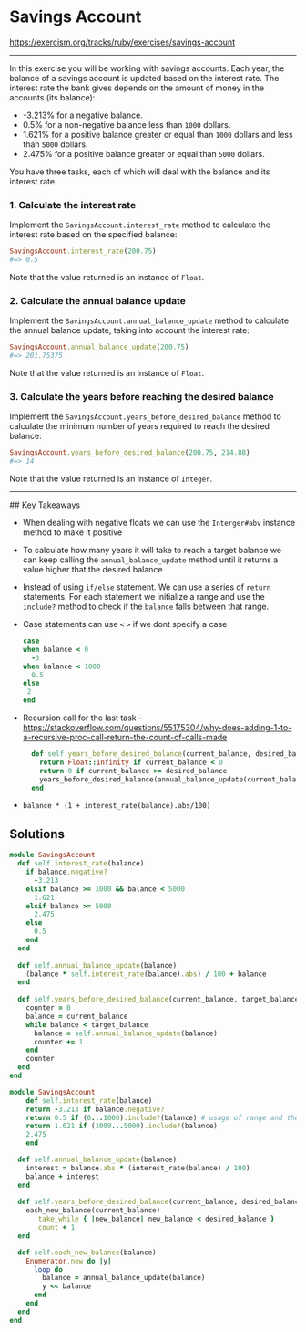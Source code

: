 # Savings Account

https://exercism.org/tracks/ruby/exercises/savings-account



---

In this exercise you will be working with savings accounts. Each year, the balance of a savings account is updated based on the interest rate. The interest rate the bank gives depends on the amount of money in the accounts (its balance):

- -3.213% for a negative balance.
- 0.5% for a non-negative balance less than `1000` dollars.
- 1.621% for a positive balance greater or equal than `1000` dollars and less than `5000` dollars.
- 2.475% for a positive balance greater or equal than `5000` dollars.

You have three tasks, each of which will deal with the balance and its interest rate.

### 1. Calculate the interest rate

Implement the `SavingsAccount.interest_rate` method to calculate the interest rate based on the specified balance:

```ruby
SavingsAccount.interest_rate(200.75)
#=> 0.5
```

Note that the value returned is an instance of `Float`.

### 2. Calculate the annual balance update

Implement the `SavingsAccount.annual_balance_update` method to calculate the annual balance update, taking into account the interest rate:

```ruby
SavingsAccount.annual_balance_update(200.75)
#=> 201.75375
```

Note that the value returned is an instance of `Float`.

### 3. Calculate the years before reaching the desired balance

Implement the `SavingsAccount.years_before_desired_balance` method to calculate the minimum number of years required to reach the desired balance:

```ruby
SavingsAccount.years_before_desired_balance(200.75, 214.88)
#=> 14
```

Note that the value returned is an instance of `Integer`.

---

## Key Takeaways 

* When dealing with negative floats we can use the `Interger#abv` instance method to make it positive 

* To calculate how many years it will take to reach a target balance we can keep calling the `annual_balance_update` method until it returns a value higher that the desired balance 

* Instead of using `if/else` statement. We can use a series of `return` statements. For each statement we initialize a range and use the `include?` method to check if the `balance` falls between that range. 

* Case statements can use `<` `>` if we dont specify a case 

  ```ruby
  case
  when balance < 0
  	-3
  when balance < 1000
  	0.5
  else
   2
  end
  ```

* Recursion call for the last task - https://stackoverflow.com/questions/55175304/why-does-adding-1-to-a-recursive-proc-call-return-the-count-of-calls-made
  ```ruby
    def self.years_before_desired_balance(current_balance, desired_balance)
      return Float::Infinity if current_balance < 0
      return 0 if current_balance >= desired_balance
      years_before_desired_balance(annual_balance_update(current_balance), desired_balance) + 1
    end
  ```

  

* `balance * (1 + interest_rate(balance).abs/100)`

## Solutions

```ruby
module SavingsAccount
  def self.interest_rate(balance)
    if balance.negative?
      -3.213
    elsif balance >= 1000 && balance < 5000 
      1.621
    elsif balance >= 5000
      2.475
    else 
      0.5
    end
  end
	
  def self.annual_balance_update(balance)
    (balance * self.interest_rate(balance).abs) / 100 + balance
  end
	
  def self.years_before_desired_balance(current_balance, target_balance)
    counter = 0
    balance = current_balance
    while balance < target_balance
      balance = self.annual_balance_update(balance)
      counter += 1
	end
    counter
  end
end 
```

```ruby
module SavingsAccount
 	def self.interest_rate(balance)
   	return -3.213 if balance.negative?
    return 0.5 if (0...1000).include?(balance) # usage of range and then include method
    return 1.621 if (1000...5000).include?(balance)
    2.475
	end

  def self.annual_balance_update(balance)
    interest = balance.abs * (interest_rate(balance) / 100)
    balance + interest
  end
  
  def self.years_before_desired_balance(current_balance, desired_balance)
    each_new_balance(current_balance)
      .take_while { |new_balance| new_balance < desired_balance }
      .count + 1
  end

  def self.each_new_balance(balance)
    Enumerator.new do |y|
      loop do
        balance = annual_balance_update(balance)
        y << balance
      end
    end
  end
end
```

